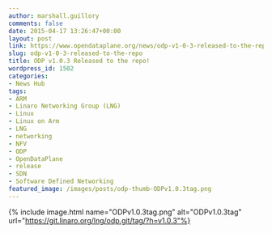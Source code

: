 ```yaml
---
author: marshall.guillory
comments: false
date: 2015-04-17 13:26:47+00:00
layout: post
link: https://www.opendataplane.org/news/odp-v1-0-3-released-to-the-repo/
slug: odp-v1-0-3-released-to-the-repo
title: ODP v1.0.3 Released to the repo!
wordpress_id: 1502
categories:
- News Hub
tags:
- ARM
- Linaro Networking Group (LNG)
- Linux
- Linux on Arm
- LNG
- networking
- NFV
- ODP
- OpenDataPlane
- release
- SDN
- Software Defined Networking
featured_image: /images/posts/odp-thumb-ODPv1.0.3tag.png
---
```

{% include image.html name="ODPv1.0.3tag.png" alt="ODPv1.0.3tag" url="https://git.linaro.org/lng/odp.git/tag/?h=v1.0.3"%}
